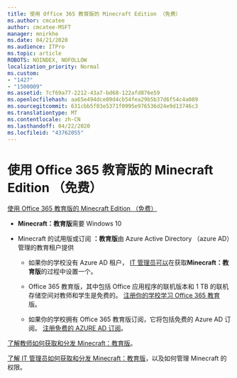 ```yaml
---
title: 使用 Office 365 教育版的 Minecraft Edition （免费）
ms.author: cmcatee
author: cmcatee-MSFT
manager: mnirkhe
ms.date: 04/21/2020
ms.audience: ITPro
ms.topic: article
ROBOTS: NOINDEX, NOFOLLOW
localization_priority: Normal
ms.custom:
- "1427"
- "1500009"
ms.assetid: 7cf69a77-2212-43a7-bd68-122afd876e59
ms.openlocfilehash: aa65e494dce09d4cb54fea29b5b37d6f54c4a089
ms.sourcegitcommit: 631cbb5f03e5371f0995e976536d24e9d13746c3
ms.translationtype: MT
ms.contentlocale: zh-CN
ms.lasthandoff: 04/22/2020
ms.locfileid: "43762055"
---
```

# <a name="minecraft-edition-with-office-365-education-for-free"></a>使用 Office 365 教育版的 Minecraft Edition （免费）

[使用 Office 365 教育版的 Minecraft Edition （免费）](https://docs.microsoft.com/education/windows/get-minecraft-for-education)
  
- **Minecraft：教育版**需要 Windows 10

- Minecraft 的试用版或订阅 **：教育版**由 Azure Active Directory （azure AD）管理的教育租户提供

  - 如果你的学校没有 Azure AD 租户， [IT 管理员可以](https://docs.microsoft.com/education/windows/school-get-minecraft)在获取**Minecraft：教育版**的过程中设置一个。

  - Office 365 教育版，其中包括 Office 应用程序的联机版本和 1 TB 的联机存储空间对教师和学生是免费的。 [注册你的学校学习 Office 365 教育](https://products.office.com/academic/office-365-education-plan)版。

  - 如果你的学校拥有 Office 365 教育版订阅，它将包括免费的 Azure AD 订阅。 [注册免费的 AZURE AD 订阅](https://msdn.microsoft.com/library/windows/hardware/mt703369%28v=vs.85%29.aspx)。

[了解教师如何获取和分发 Minecraft：教育版](https://docs.microsoft.com/education/windows/teacher-get-minecraft)。
  
[了解 IT 管理员如何获取和分发 Minecraft：教育版](https://docs.microsoft.com/education/windows/school-get-minecraft)，以及如何管理 Minecraft 的权限。